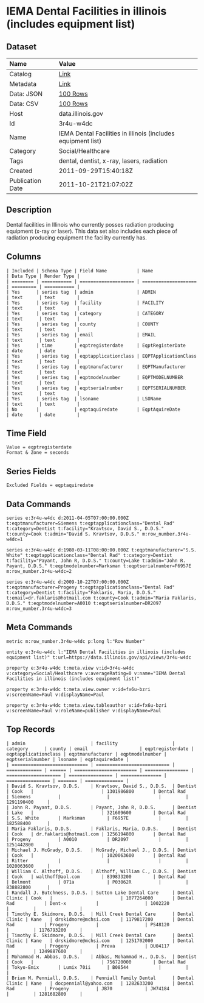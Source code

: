 # IEMA Dental Facilities in illinois (includes equipment list)

## Dataset

| Name | Value |
| :--- | :---- |
| Catalog | [Link](https://catalog.data.gov/dataset/iema-dental-facilities-in-illinois-includes-equipment-list-1bf37) |
| Metadata | [Link](https://data.illinois.gov/api/views/3r4u-w4dc) |
| Data: JSON | [100 Rows](https://data.illinois.gov/api/views/3r4u-w4dc/rows.json?max_rows=100) |
| Data: CSV | [100 Rows](https://data.illinois.gov/api/views/3r4u-w4dc/rows.csv?max_rows=100) |
| Host | data.illinois.gov |
| Id | 3r4u-w4dc |
| Name | IEMA Dental Facilities in illinois (includes equipment list) |
| Category | Social/Healthcare |
| Tags | dental, dentist, x-ray, lasers, radiation |
| Created | 2011-09-29T15:40:18Z |
| Publication Date | 2011-10-21T21:07:02Z |

## Description

Dental facilities in Illinois who currently posses radiation producing equipment (x-ray or laser). This data set also includes each piece of radiation producing equipment the facility currently has.

## Columns

```ls
| Included | Schema Type | Field Name           | Name                 | Data Type | Render Type |
| ======== | =========== | ==================== | ==================== | ========= | =========== |
| Yes      | series tag  | admin                | ADMIN                | text      | text        |
| Yes      | series tag  | facility             | FACILITY             | text      | text        |
| Yes      | series tag  | category             | CATEGORY             | text      | text        |
| Yes      | series tag  | county               | COUNTY               | text      | text        |
| Yes      | series tag  | email                | EMAIL                | text      | text        |
| Yes      | time        | eqptregisterdate     | EqptRegisterDate     | date      | date        |
| Yes      | series tag  | eqptapplicationclass | EQPTApplicationClass | text      | text        |
| Yes      | series tag  | eqptmanufacturer     | EQPTManufacturer     | text      | text        |
| Yes      | series tag  | eqptmodelnumber      | EQPTMODELNUMBER      | text      | text        |
| Yes      | series tag  | eqptserialnumber     | EQPTSERIALNUMBER     | text      | text        |
| Yes      | series tag  | lsoname              | LSOName              | text      | text        |
| No       |             | eqptaquiredate       | EqptAquireDate       | date      | date        |
```

## Time Field

```ls
Value = eqptregisterdate
Format & Zone = seconds
```

## Series Fields

```ls
Excluded Fields = eqptaquiredate
```

## Data Commands

```ls
series e:3r4u-w4dc d:2011-04-05T07:00:00.000Z t:eqptmanufacturer=Siemens t:eqptapplicationclass="Dental Rad" t:category=Dentist t:facility="Kravtsov, David S., D.D.S." t:county=Cook t:admin="David S. Kravtsov, D.D.S." m:row_number.3r4u-w4dc=1

series e:3r4u-w4dc d:1980-03-11T08:00:00.000Z t:eqptmanufacturer="S.S. White" t:eqptapplicationclass="Dental Rad" t:category=Dentist t:facility="Payant, John R, D.D.S." t:county=Lake t:admin="John R. Payant, D.D.S." t:eqptmodelnumber=Marksman t:eqptserialnumber=F6957E m:row_number.3r4u-w4dc=2

series e:3r4u-w4dc d:2009-10-22T07:00:00.000Z t:eqptmanufacturer=Progeny t:eqptapplicationclass="Dental Rad" t:category=Dentist t:facility="Faklaris, Maria, D.D.S." t:email=dr.faklaris@hotmail.com t:county=Cook t:admin="Maria Faklaris, D.D.S." t:eqptmodelnumber=A0010 t:eqptserialnumber=DR2097 m:row_number.3r4u-w4dc=3
```

## Meta Commands

```ls
metric m:row_number.3r4u-w4dc p:long l:"Row Number"

entity e:3r4u-w4dc l:"IEMA Dental Facilities in illinois (includes equipment list)" t:url=https://data.illinois.gov/api/views/3r4u-w4dc

property e:3r4u-w4dc t:meta.view v:id=3r4u-w4dc v:category=Social/Healthcare v:averageRating=0 v:name="IEMA Dental Facilities in illinois (includes equipment list)"

property e:3r4u-w4dc t:meta.view.owner v:id=fx6u-bzri v:screenName=Paul v:displayName=Paul

property e:3r4u-w4dc t:meta.view.tableauthor v:id=fx6u-bzri v:screenName=Paul v:roleName=publisher v:displayName=Paul
```

## Top Records

```ls
| admin                        | facility                    | category      | county | email                   | eqptregisterdate | eqptapplicationclass | eqptmanufacturer | eqptmodelnumber | eqptserialnumber | lsoname | eqptaquiredate | 
| ============================ | =========================== | ============= | ====== | ======================= | ================ | ==================== | ================ | =============== | ================ | ======= | ============== | 
| David S. Kravtsov, D.D.S.    | Kravtsov, David S., D.D.S.  | Dentist       | Cook   |                         | 1301986800       | Dental Rad           | Siemens          |                 |                  |         | 1291190400     | 
| John R. Payant, D.D.S.       | Payant, John R, D.D.S.      | Dentist       | Lake   |                         | 321609600        | Dental Rad           | S.S. White       | Marksman        | F6957E           |         | 182588400      | 
| Maria Faklaris, D.D.S.       | Faklaris, Maria, D.D.S.     | Dentist       | Cook   | dr.faklaris@hotmail.com | 1256194800       | Dental Rad           | Progeny          | A0010           | DR2097           |         | 1251442800     | 
| Michael J. McGrady, D.D.S.   | McGrady, Michael J., D.D.S. | Dentist       | Cook   |                         | 1020063600       | Dental Rad           | Ritter           |                 |                  |         | 1020063600     | 
| William C. Althoff, D.D.S.   | Althoff, William C., D.D.S. | Dentist       | Cook   | walthoff@aol.com        | 839833200        | Dental Rad           | Belmont          | 071a            | P03062R          |         | 838882800      | 
| Randall J. Butchness, D.D.S. | Sutton Lake Dental Care     | Dental Clinic | Cook   |                         | 1077264000       | Dental Rad           | Dent-x           |                 | 1002220          |         |                | 
| Timothy E. Skidmore, D.D.S.  | Mill Creek Dental Care      | Dental Clinic | Kane   | drskidmore@mchsi.com    | 1179817200       | Dental Rad           | Progeny          |                 | PS48120          |         | 1176793200     | 
| Timothy E. Skidmore, D.D.S.  | Mill Creek Dental Care      | Dental Clinic | Kane   | drskidmore@mchsi.com    | 1251702000       | Dental Rad           | Progeny          | Preva           | DU04117          |         | 1249887600     | 
| Mohammad H. Abbas, D.D.S.    | Abbas, Mohammad H., D.D.S.  | Dentist       | Cook   |                         | 756720000        | Dental Rad           | Tokyo-Emix       | Lumix 70ii      | B08544           |         |                | 
| Brian M. Penniall, D.D.S.    | Penniall Family Dental      | Dental Clinic | Kane   | docpenniall@yahoo.com   | 1282633200       | Dental Rad           | Progeny          | JB70            | JW74184          |         | 1281682800     | 
```